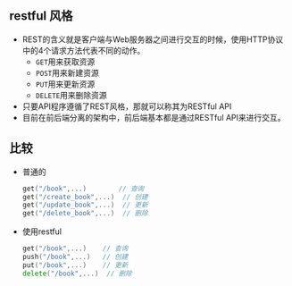 ## restful 风格

*   REST的含义就是客户端与Web服务器之间进行交互的时候，使用HTTP协议中的4个请求方法代表不同的动作。
    *   `GET`用来获取资源
    *   `POST`用来新建资源
    *   `PUT`用来更新资源
    *   `DELETE`用来删除资源
*   只要API程序遵循了REST风格，那就可以称其为RESTful API
*   目前在前后端分离的架构中，前后端基本都是通过RESTful API来进行交互。

## 比较

*   普通的

    ```go
    get("/book",...)		// 查询
    get("/create_book",...)  // 创建
    get("/update_book",...)  // 更新
    get("/delete_book",...)  // 删除
    ```

*   使用restful

    ```go
    get("/book",...)	// 查询
    push("/book",...)	// 创建
    put("/book",...)	// 更新
    delete("/book",...)	 // 删除
    ```

    